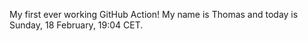 My first ever working GitHub Action!
My name is Thomas and today is Sunday, 18 February, 19:04 CET. 
